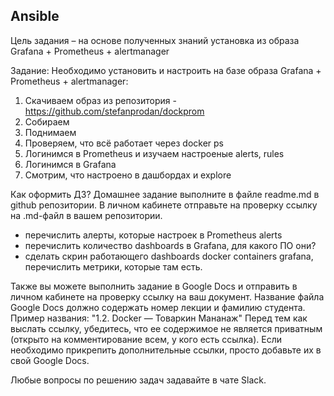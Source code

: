 ## Ansible
Цель задания – на основе полученных знаний установка из образа Grafana + Prometheus + alertmanager

Задание:
Необходимо установить и настроить на базе образа Grafana + Prometheus + alertmanager:

1. Скачиваем образ из репозитория - https://github.com/stefanprodan/dockprom
2. Собираем
3. Поднимаем
4. Проверяем, что всё работает через docker ps
5. Логинимся в Prometheus и изучаем настроеные alerts, rules
6. Логинимся в Grafana
7. Смотрим, что настроено в дашбордах и explore

Как оформить ДЗ?
Домашнее задание выполните в файле readme.md в github репозитории. В личном кабинете отправьте на проверку ссылку на .md-файл в вашем репозитории.
- перечислить алерты, которые настроек в Prometheus alerts
- перечислить количество dashboards в Grafana, для какого ПО они?
- сделать скрин работающего dashboards docker containers grafana, перечислить метрики, которые там есть.

Также вы можете выполнить задание в Google Docs и отправить в личном кабинете на проверку ссылку на ваш документ. Название файла Google Docs должно содержать номер лекции и фамилию студента. Пример названия: "1.2. Docker — Товаркин Мананаж" Перед тем как выслать ссылку, убедитесь, что ее содержимое не является приватным (открыто на комментирование всем, у кого есть ссылка). Если необходимо прикрепить дополнительные ссылки, просто добавьте их в свой Google Docs.

Любые вопросы по решению задач задавайте в чате Slack.
